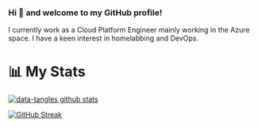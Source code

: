 ### Hi 👋 and welcome to my GitHub profile!

I currently work as a Cloud Platform Engineer mainly working in the Azure space. I have a keen interest in homelabbing and DevOps.

# 📊 My Stats

[![data-tangles github stats](https://github-readme-stats.vercel.app/api?username=cuanl-cd&show_icons=true&count_private=true&theme=radical&hide=stars)](https://github.com/cuanl-cd)

[![GitHub Streak](https://github-readme-streak-stats.herokuapp.com/?user=cuanl-cd&theme=dark&count_private=true&theme=radical)](https://github.com/cuanl-cd)
